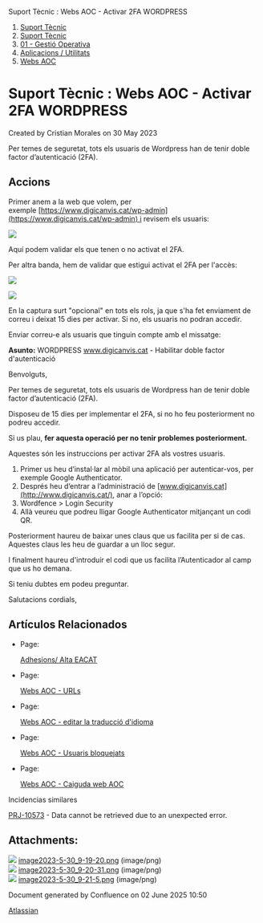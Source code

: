 Suport Tècnic : Webs AOC - Activar 2FA WORDPRESS  

1.  [Suport Tècnic](index.html)
2.  [Suport Tècnic](13893782.html)
3.  [01 - Gestió Operativa](26313391.html)
4.  [Aplicacions / Utilitats](41517088.html)
5.  [Webs AOC](Webs-AOC_81856274.html)

Suport Tècnic : Webs AOC - Activar 2FA WORDPRESS
================================================

Created by Cristian Morales on 30 May 2023

Per temes de seguretat, tots els usuaris de Wordpress han de tenir doble factor d’autenticació (2FA).

Accions
-------

Primer anem a la web que volem, per exemple [https://www.digicanvis.cat/wp-admin](https://www.digicanvis.cat/wp-admin) i revisem els usuaris:

![](attachments/93356136/93356137.png)

Aquí podem validar els que tenen o no activat el 2FA.

Per altra banda, hem de validar que estigui activat el 2FA per l'accès:

![](attachments/93356136/93356138.png)

![](attachments/93356136/93356139.png)

En la captura surt "opcional" en tots els rols, ja que s'ha fet enviament de correu i deixat 15 dies per activar. Si no, els usuaris no podran accedir.

  

Enviar correu-e als usuaris que tinguin compte amb el missatge:

**Asunto:** WORDPRESS www.digicanvis.cat - Habilitar doble factor d'autenticació

Benvolguts,

Per temes de seguretat, tots els usuaris de Wordpress han de tenir doble factor d’autenticació (2FA).

Disposeu de 15 dies per implementar el 2FA, si no ho feu posteriorment no podreu accedir.

Si us plau, **fer aquesta operació per no tenir problemes posteriorment.**

Aquestes són les instruccions per activar 2FA als vostres usuaris.

1.  Primer us heu d’instal·lar al mòbil una aplicació per autenticar-vos, per exemple Google Authenticator.
2.  Després heu d’entrar a l’administració de [www.digicanvis.cat](http://www.digicanvis.cat/), anar a l’opció:
3.  Wordfence > Login Security
4.  Allà veureu que podreu lligar Google Authenticator mitjançant un codi QR.

Posteriorment haureu de baixar unes claus que us facilita per si de cas. Aquestes claus les heu de guardar a un lloc segur.

I finalment haureu d'introduir el codi que us facilita l’Autenticador al camp que us ho demana.

Si teniu dubtes em podeu preguntar.

Salutacions cordials,

Artículos Relacionados
----------------------

*   Page:
    
    [Adhesions/ Alta EACAT](/pages/viewpage.action?pageId=26313473)
    
*   Page:
    
    [Webs AOC - URLs](/display/SII/Webs+AOC+-+URLs)
    
*   Page:
    
    [Webs AOC - editar la traducció d'idioma](/pages/viewpage.action?pageId=118555158)
    
*   Page:
    
    [Webs AOC - Usuaris bloquejats](/display/SII/Webs+AOC+-+Usuaris+bloquejats)
    
*   Page:
    
    [Webs AOC - Caiguda web AOC](/display/SII/Webs+AOC+-+Caiguda+web+AOC)
    

  

Incidencias similares

[PRJ-10573](https://contacte.aoc.cat/browse/PRJ-10573?src=confmacro) - Data cannot be retrieved due to an unexpected error.

  

Attachments:
------------

![](images/icons/bullet_blue.gif) [image2023-5-30\_9-19-20.png](attachments/93356136/93356137.png) (image/png)  
![](images/icons/bullet_blue.gif) [image2023-5-30\_9-20-31.png](attachments/93356136/93356138.png) (image/png)  
![](images/icons/bullet_blue.gif) [image2023-5-30\_9-21-5.png](attachments/93356136/93356139.png) (image/png)  

Document generated by Confluence on 02 June 2025 10:50

[Atlassian](http://www.atlassian.com/)